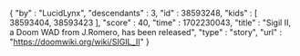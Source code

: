 {
  "by" : "LucidLynx",
  "descendants" : 3,
  "id" : 38593248,
  "kids" : [ 38593404, 38593423 ],
  "score" : 40,
  "time" : 1702230043,
  "title" : "Sigil II, a Doom WAD from J.Romero, has been released",
  "type" : "story",
  "url" : "https://doomwiki.org/wiki/SIGIL_II"
}
